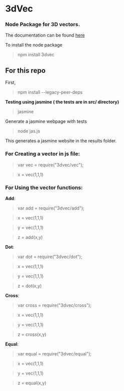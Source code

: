 # 3dVec

### Node Package for 3D vectors. 

The documentation can be found [here](https://htmlpreview.github.io/?https://github.com/WistfulSai/3dVec/blob/main/Docs/global.html)

To install the node package
> npm install 3dvec

## For this repo

First,
  > npm install --legacy-peer-deps
 
**Testing using jasmine ( the tests are in src/ directory)**
>jasmine 

Generate a jasmine webpage with tests

>node jas.js

This generates a jasmine website in the results folder. 


### For Creating a vector in js file:

> var vec = require("3dvec/vec");

> x = vec(1,1,1) 

### For Using the vector functions: 

**Add**:
>var add = require("3dvec/add");

> x = vec(1,1,1) 

> y = vec(1,1,1) 

> z = add(x,y)

**Dot**:
>var dot = require("3dvec/dot");

> x = vec(1,1,1) 

> y = vec(1,1,1) 

> z = dot(x,y)

**Cross**:
>var cross = require("3dvec/cross");

> x = vec(1,1,1) 

> y = vec(1,1,1) 

> z = cross(x,y)

**Equal**:
>var equal = require("3dvec/equal");

> x = vec(1,1,1) 

> y = vec(1,1,1) 

> z = equal(x,y)


